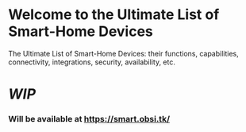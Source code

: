 # Welcome to the Ultimate List of Smart-Home Devices
The Ultimate List of Smart-Home Devices: their functions, capabilities, connectivity, integrations, security, availability, etc. 

# _WIP_

### Will be available at https://smart.obsi.tk/
